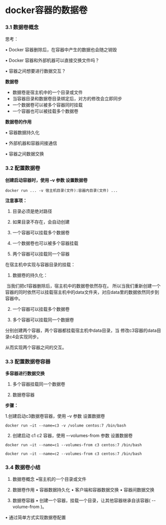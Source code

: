 # docker容器的数据卷

### 3.1 数据卷概念

思考：

• Docker 容器删除后，在容器中产生的数据也会随之销毁 

• Docker 容器和外部机器可以直接交换文件吗？ 

• 容器之间想要进行数据交互？

**数据卷**

* 数据卷是宿主机中的一个目录或文件
* 当容器目录和数据卷目录绑定后，对方的修改会立即同步
* 一个数据卷可以被多个容器同时挂载
* 一个容器也可以被挂载多个数据卷

**数据卷的作用**

• 容器数据持久化 

• 外部机器和容器间接通信 

• 容器之间数据交换 

### 3.2 配置数据卷

**创建启动容器时，使用 –v 参数 设置数据卷**

~~~shell
docker run ... -v 宿主机目录(文件):容器内目录(文件) ...
~~~

**注意事项：** 

1. 目录必须是绝对路径 

2. 如果目录不存在，会自动创建 

3. 一个容器可以挂载多个数据卷
4. 一个数据卷也可以被多个容器挂载
5. 两个容器可以挂载同一个容器

在宿主机中实现与容器目录的挂载：

1. 数据卷的持久化：

​	当我们把c1容器删除后，宿主机中的数据卷依然存在。  所以当我们重新创建一个容器的同时依然可以挂载宿主机中的data文件夹，对应data里的数据依然同步到容器中。

2. 一个容器可以挂载多个数据卷

3. 多个容器可以挂载同一个数据卷

分别创建两个容器，两个容器都挂载宿主机中data目录，当 修改c3容器的data目录c4会实现同步。

从而实现两个容器之间的交互。

### 3.3 配置数据卷容器

**多容器进行数据交换** 

1. 多个容器挂载同一个数据卷 

2. 数据卷容器 

**步骤：**

1.创建启动c3数据卷容器，使用 –v 参数 设置数据卷

~~~shell
docker run –it --name=c3 -v /volume centos:7 /bin/bash
~~~

2. 创建启动 c1 c2 容器，使用 –-volumes-from 参数 设置数据卷

~~~shell
docker run –it --name=c1 --volumes-from c3 centos:7 /bin/bash

docker run –it --name=c2 --volumes-from c3 centos:7 /bin/bash
~~~

### 3.4 数据卷小结

1. 数据卷概念
   •宿主机的一个目录或文件

2. 数据卷作用
   • 容器数据持久化
   • 客户端和容器数据交换
   • 容器间数据交换

3. 数据卷容器
   • 创建一个容器，挂载一个目录，让其他容器继承自该容器( --volume-from )。 

  • 通过简单方式实现数据卷配置